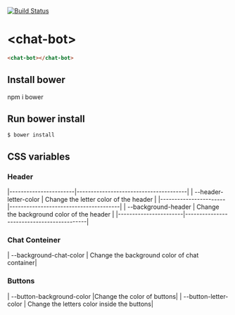 [![Build Status](https://travis-ci.org/jorgeme0996/chat-bot.svg?branch=master)](https://travis-ci.org/jorgeme0996/chat-bot)

# \<chat-bot\>

```html
<chat-bot></chat-bot>
```

## Install bower
npm i bower

## Run bower install

```
$ bower install
```

## CSS variables

### Header
|-----------------------|---------------------------------------|
| --header-letter-color | Change the letter color of the header |
|-----------------------|---------------------------------------|
| --background-header   | Change the background color of the header |
|-----------------------|-------------------------------------------|

### Chat Conteiner

| --background-chat-color | Change the background color of chat container|

### Buttons 

| --button-background-color |Change the color of buttons|
| --button-letter-color     | Change the letters color inside the buttons|
